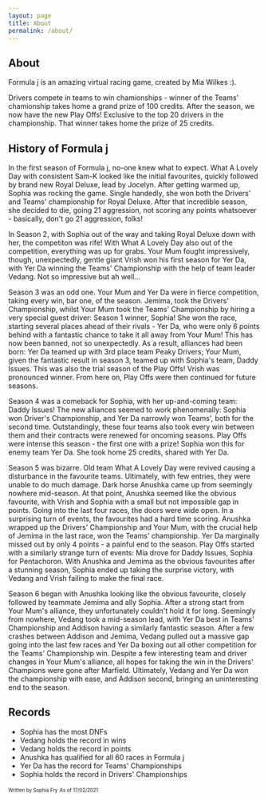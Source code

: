 ```yaml
---
layout: page
title: About
permalink: /about/
---
```


## About 
Formula j is an amazing virtual racing game, created by Mia Wilkes :).

Drivers compete in teams to win chamionships - winner of the Teams' chamionship takes home a grand prize of 100 credits.
After the season, we now have the new Play Offs! Exclusive to the top 20 drivers in the championship. That winner takes home the prize of 25 credits.

## History of Formula j

In the first season of Formula j, no-one knew what to expect. What A Lovely Day with consistent Sam-K looked like the initial favourites, quickly followed by brand new Royal Deluxe, lead by Jocelyn. After getting warmed up, Sophia was rocking the game. Single handedly, she won both the Drivers' and Teams' championship for Royal Deluxe. 
After that incredible season, she decided to die, going 21 aggression, not scoring any points whatsoever - basically, don't go 21 aggression, folks!

In Season 2, with Sophia out of the way and taking Royal Deluxe down with her, the competiton was rife! With What A Lovely Day also out of the competition, everything was up for grabs. Your Mum fought impressively, though, unexpectedly, gentle giant Vrish won his first season for Yer Da, with Yer Da winning the Teams' Championship with the help of team leader Vedang. Not so impressive but ah well... 

Season 3 was an odd one. Your Mum and Yer Da were in fierce competition, taking every win, bar one, of the season. Jemima, took the Drivers' Championship, whilst Your Mum took the Teams' Championship by hiring a very special guest driver: Season 1 winner, Sophia! She won the race, starting several places ahead of their rivals - Yer Da, who were only 6 points behind with a fantastic chance to take it all away from Your Mum! This has now been banned, not so unexpectedly. As a result, alliances had been born: Yer Da teamed up with 3rd place team Peaky Drivers; Your Mum, given the fantastic result in season 3, teamed up with Sophia's team, Daddy Issues.
This was also the trial season of the Play Offs! Vrish was pronounced winner. From here on, Play Offs were then continued for future seasons.

Season 4 was a comeback for Sophia, with her up-and-coming team: Daddy Issues! The new alliances seemed to work phenomenally: Sophia won Driver's Championship, and Yer Da narrowly won Teams', both for the second time. Outstandingly, these four teams also took every win between them and their contracts were renewed for oncoming seasons.
Play Offs were intense this season - the first one with a prize! Sophia won this for enemy team Yer Da. She took home 25 credits, shared with Yer Da.

Season 5 was bizarre. Old team What A Lovely Day were revived causing a disturbance in the favourite teams. Ultimately, with few entries, they were unable to do much damage. Dark horse Anushka came up from seemingly nowhere mid-season. At that point, Anushka seemed like the obvious favourite, with Vrish and Sophia with a small but not impossible gap in points. Going into the last four races, the doors were wide open. In a surprising turn of events, the favourites had a hard time scoring. Anushka wrapped up the Drivers' Championship and Your Mum, with the crucial help of Jemima in the last race, won the Teams' championship. Yer Da marginally missed out by only 4 points - a painful end to the season.
Play Offs started with a similarly strange turn of events: Mia drove for Daddy Issues, Sophia for Pentachoron. With Anushka and Jemima as the obvious favourites after a stunning season, Sophia ended up taking the surprise victory, with Vedang and Vrish failing to make the final race.

Season 6 began with Anushka looking like the obvious favourite, closely followed by teammate Jemima and ally Sophia. After a strong start from Your Mum's alliance, they unfortunately couldn't hold it for long. Seemingly from nowhere, Vedang took a mid-season lead, with Yer Da best in  Teams' Championship and Addison having a similarly fantastic season. After a few crashes between Addison and Jemima, Vedang pulled out a massive gap going into the last few races and Yer Da boxing out all other competition for the Teams' Championship win. Despite a few interesting team and driver changes in Your Mum's alliance, all hopes for taking the win in the Drivers' Champions were gone after Marfield. Ultimately, Vedang and Yer Da won the championship with ease, and Addison second, bringing an uninteresting end to the season.

## Records

* Sophia has the most DNFs
* Vedang holds the record in wins
* Vedang holds the record in points
* Anushka has qualified for all 60 races in Formula j
* Yer Da has the record for Teams' Championships
* Sophia holds the record in Drivers' Championships



<sub><sup>Written by Sophia Fry</sup></sub>
<sub><sup>As of 17/02/2021</sup></sub>
